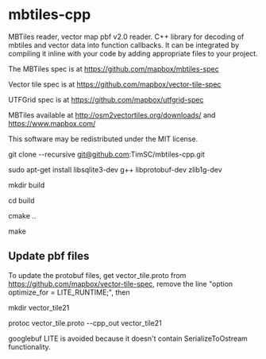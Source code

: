 
# mbtiles-cpp
MBTiles reader, vector map pbf v2.0 reader. C++ library for decoding of mbtiles and vector data into function callbacks. It can be integrated by compiling it inline with your code by adding appropriate files to your project.

The MBTiles spec is at https://github.com/mapbox/mbtiles-spec

Vector tile spec is at https://github.com/mapbox/vector-tile-spec

UTFGrid spec is at https://github.com/mapbox/utfgrid-spec

MBTiles available at http://osm2vectortiles.org/downloads/ and https://www.mapbox.com/

This software may be redistributed under the MIT license.

   git clone --recursive git@github.com:TimSC/mbtiles-cpp.git

   sudo apt-get install libsqlite3-dev g++ libprotobuf-dev zlib1g-dev

   mkdir build

   cd build

   cmake ..

   make

Update pbf files
----------------

To update the protobuf files, get vector_tile.proto from https://github.com/mapbox/vector-tile-spec, remove the line "option optimize_for = LITE_RUNTIME;", then

  mkdir vector_tile21

  protoc vector_tile.proto --cpp_out vector_tile21

googlebuf LITE is avoided because it doesn't contain SerializeToOstream functionality.

